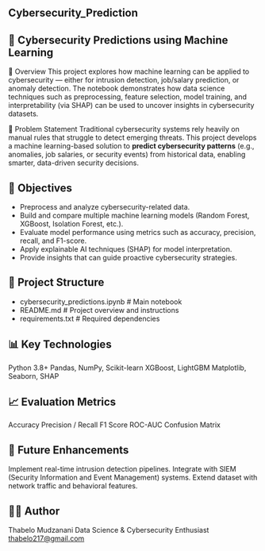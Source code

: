 ## Cybersecurity_Prediction

 ## 🔐 Cybersecurity Predictions using Machine Learning

📖 Overview
This project explores how machine learning can be applied to cybersecurity — either for intrusion detection, job/salary prediction, or anomaly detection. The notebook demonstrates how data science techniques such as preprocessing, feature selection, model training, and interpretability (via SHAP) can be used to uncover insights in cybersecurity datasets.


🎯 Problem Statement
Traditional cybersecurity systems rely heavily on manual rules that struggle to detect emerging threats. This project develops a machine learning-based solution to **predict cybersecurity patterns** (e.g., anomalies, job salaries, or security events) from historical data, enabling smarter, data-driven security decisions.

## 🧠 Objectives
- Preprocess and analyze cybersecurity-related data.
- Build and compare multiple machine learning models (Random Forest, XGBoost, Isolation Forest, etc.).
- Evaluate model performance using metrics such as accuracy, precision, recall, and F1-score.
- Apply explainable AI techniques (SHAP) for model interpretation.
- Provide insights that can guide proactive cybersecurity strategies.

## 🧩 Project Structure
- cybersecurity_predictions.ipynb # Main notebook
- README.md # Project overview and instructions
- requirements.txt # Required dependencies

## 📊 Key Technologies

Python 3.8+
Pandas, NumPy, Scikit-learn
XGBoost, LightGBM
Matplotlib, Seaborn, SHAP

## 📈 Evaluation Metrics

Accuracy
Precision / Recall
F1 Score
ROC-AUC
Confusion Matrix

## 🧩 Future Enhancements

Implement real-time intrusion detection pipelines.
Integrate with SIEM (Security Information and Event Management) systems.
Extend dataset with network traffic and behavioral features.

## 👨‍💻 Author

Thabelo Mudzanani
Data Science & Cybersecurity Enthusiast
thabelo217@gmail.com
